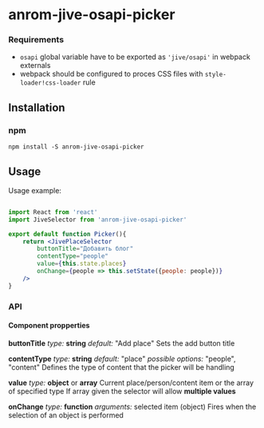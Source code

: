 # anrom-jive-osapi-picker

### Requirements
* `osapi` global variable have to be exported as `'jive/osapi'` in webpack externals
* webpack should be configured to proces CSS files with `style-loader!css-loader` rule

## Installation

### npm
`npm install -S anrom-jive-osapi-picker`

## Usage
Usage example:
```jsx

import React from 'react'
import JiveSelector from 'anrom-jive-osapi-picker'

export default function Picker(){
    return <JivePlaceSelector
        buttonTitle="Добавить блог"
        contentType="people"
        value={this.state.places}
        onChange={people => this.setState({people: people})}
    />
}
```
### API
#### Component propperties
**buttonTitle**
*type:* **string**
*default:* "Add place"
Sets the add button title

**contentType**
*type:* **string**
*default:* "place"
*possible options:* "people", "content"
Defines the type of content that the picker will be handling

**value**
*type:* **object** or **array**
Current place/person/content item or the array of specified type
If array given the selector will allow **multiple values**

**onChange**
*type:* **function**
*arguments:* selected item (object)
Fires when the selection of an object is performed